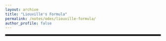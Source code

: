 ```yaml
---
layout: archive
title: "Liouville's Formula"
permalink: /notes/odes/liouville-formula/
author_profile: false
--- 
```

<hr style="border: 2px solid black;">
